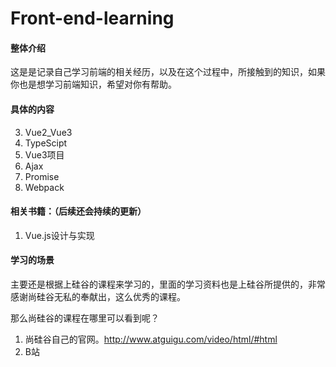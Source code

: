# Front-end-learning

#### 整体介绍
这是是记录自己学习前端的相关经历，以及在这个过程中，所接触到的知识，如果你也是想学习前端知识，希望对你有帮助。

#### 具体的内容

3. Vue2_Vue3
4. TypeScipt
3. Vue3项目
4. Ajax
5. Promise
6. Webpack



#### 相关书籍：（后续还会持续的更新）

1. Vue.js设计与实现



#### 学习的场景

主要还是根据上硅谷的课程来学习的，里面的学习资料也是上硅谷所提供的，非常感谢尚硅谷无私的奉献出，这么优秀的课程。

那么尚硅谷的课程在哪里可以看到呢？

1. 尚硅谷自己的官网。http://www.atguigu.com/video/html/#html
2. B站

